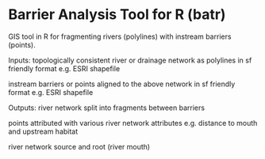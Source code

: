 # Barrier Analysis Tool for R (batr)
GIS tool in R for fragmenting rivers (polylines) with instream barriers (points).

Inputs: 
topologically consistent river or drainage network as polylines in sf friendly format e.g. ESRI shapefile

instream barriers or points aligned to the above network in sf friendly format e.g. ESRI shapefile

Outputs:
river network split into fragments between barriers 

points attributed with various river network attributes e.g. distance to mouth and upstream habitat

river network source and root (river mouth)
